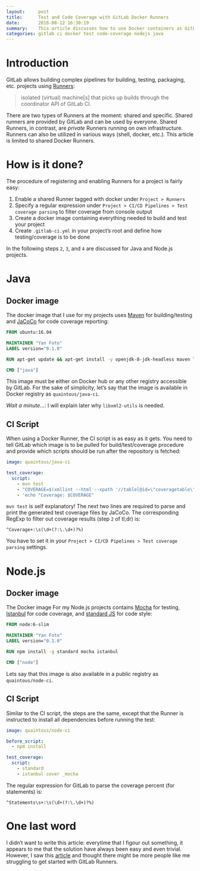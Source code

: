 ```yaml
---
layout:     post
title:      Test and Code Coverage with GitLab Docker Runners
date:       2016-08-12 16:30:19
summary:    This article discusses how to use Docker containers as GitLab Runners to do test and code coverage for Java and Node.js projects.
categories: gitlab ci docker test code-coverage nodejs java
---
```


# Introduction
GitLab allows building complex pipelines for building, testing, packaging, etc. projects using [Runners](http://docs.gitlab.com/ce/ci/runners/README.html):

>  isolated (virtual) machine[s] that picks up builds through the coordinator API of GitLab CI.

There are two types of Runners at the moment: shared and specific. Shared runners are provided by GitLab and can be used by everyone. Shared Runners, in contrast, are *private* Runners running on own infrastructure. Runners can also be utilized in various ways (shell, docker, etc.). This article is limited to shared Docker Runners.

# How is it done?
The procedure of registering and enabling Runners for a project is fairly easy:

  1. Enable a shared Runner tagged with docker under `Project > Runners`
  2. Specify a regular expression under `Project > CI/CD Pipelines > Test coverage parsing` to filter coverage from console output
  3. Create a docker image containing everything needed to build and test your project
  4. Create `.gitlab-ci.yml` in your project’s root and define how testing/coverage is to be done

In the following steps `2`, `3`, and `4` are discussed for Java and Node.js projects.

# Java

## Docker image
The docker image that I use for my projects uses [Maven](https://maven.apache.org/) for building/testing and [JaCoCo](http://www.jacoco.org/) for code coverage reporting:

```dockerfile
FROM ubuntu:16.04

MAINTAINER "Yan Foto"
LABEL version="0.1.0"

RUN apt-get update && apt-get install -y openjdk-8-jdk-headless maven libxml2-utils

CMD ["java"]
```

This image must be either on Docker hub or any other registry accessible by GitLab. For the sake of simplicity, let’s say that the image is available in Docker registry as `quaintous/java-ci`.

*Wait a minute...*: I will explain later why `libxml2-utils` is needed.

## CI Script
When using a Docker Runner, the CI script is as easy as it gets. You need to tell GitLab which image is to be pulled for build/test/coverage procedure and provide which scripts should be run after the repository is fetched:

```yml
image: quaintous/java-ci

test_coverage:
  script:
    - mvn test
    - "COVERAGE=$(xmllint --html --xpath '//table[@id=\"coveragetable\"]/tfoot//td[@class=\"ctr2\"][1]/text()' target/site/jacoco/index.html)"
    - 'echo "Coverage: $COVERAGE"
```

`mvn test` is self explanatory! The next two lines are required to parse and print the generated test coverage files by JaCoCo. The corresponding RegExp to filter out coverage results (step `2` of tl;dr) is:

```regexp
^Coverage+:\s(\d+(?:\.\d+)?%)
```

You have to set it in your `Project > CI/CD Pipelines > Test coverage parsing` settings.

# Node.js

## Docker image

The Docker image For my Node.js projects contains [Mocha](http://mochajs.org/) for testing, [Istanbul](https://github.com/gotwarlost/istanbul) for code coverage, and [standard JS](https://github.com/feross/standard) for code style:

```dockerfile
FROM node:6-slim

MAINTAINER "Yan Foto"
LABEL version="0.1.0"

RUN npm install -g standard mocha istanbul

CMD ["node"]
```

Lets say that this image is also available in a public registry as `quaintous/node-ci`.

## CI Script
Similar to the CI script, the steps are the same, except that the Runner is instructed to install all dependencies before running the test:

```yml
image: quaintous/node-ci

before_script:
  - npm install

test_coverage:
  script:
    - standard
    - istanbul cover _mocha
```

The regular expression for GitLab to parse the coverage percent (for statements) is:

```regexp
^Statements\s+:\s(\d+(?:\.\d+)?%)
```

# One last word

I didn’t want to write this article: everytime that I figour out something, it appears to me that the solution have always been easy and even trivial. However, I saw this [article](https://medium.com/@kaiwinter/javafx-and-code-coverage-on-gitlab-ci-29c690e03fd6#.whsa8wcof) and thought there might be more people like me struggling to get started with GitLab Runners.
